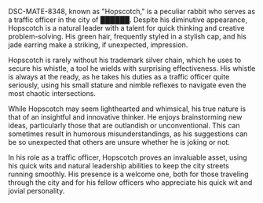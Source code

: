 DSC-MATE-8348, known as "Hopscotch," is a peculiar rabbit who serves as a traffic officer in the city of ██████. Despite his diminutive appearance, Hopscotch is a natural leader with a talent for quick thinking and creative problem-solving. His green hair, frequently styled in a stylish cap, and his jade earring make a striking, if unexpected, impression.

Hopscotch is rarely without his trademark silver chain, which he uses to secure his whistle, a tool he wields with surprising effectiveness. His whistle is always at the ready, as he takes his duties as a traffic officer quite seriously, using his small stature and nimble reflexes to navigate even the most chaotic intersections.

While Hopscotch may seem lighthearted and whimsical, his true nature is that of an insightful and innovative thinker. He enjoys brainstorming new ideas, particularly those that are outlandish or unconventional. This can sometimes result in humorous misunderstandings, as his suggestions can be so unexpected that others are unsure whether he is joking or not.

In his role as a traffic officer, Hopscotch proves an invaluable asset, using his quick wits and natural leadership abilities to keep the city streets running smoothly. His presence is a welcome one, both for those traveling through the city and for his fellow officers who appreciate his quick wit and jovial personality.